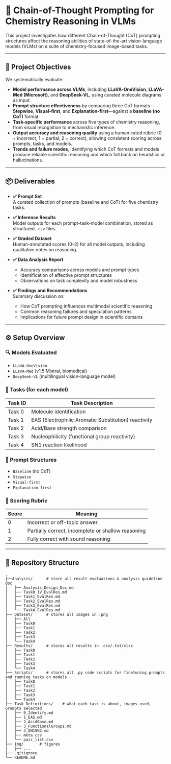 # 🧪 Chain-of-Thought Prompting for Chemistry Reasoning in VLMs

This project investigates how different Chain-of-Thought (CoT) prompting structures affect the reasoning abilities of state-of-the-art vision-language models (VLMs) on a suite of chemistry-focused image-based tasks.

---

## 📌 Project Objectives

We systematically evaluate:

- **Model performance across VLMs**, including **LLaVA-OneVision**, **LLaVA-Med (Microsoft)**, and **DeepSeek-VL**, using curated molecule diagrams as input.
- **Prompt structure effectiveness** by comparing three CoT formats—**Stepwise**, **Visual-first**, and **Explanation-first**—against a **baseline (no CoT)** format.
- **Task-specific performance** across five types of chemistry reasoning, from visual recognition to mechanistic inference.
- **Output accuracy and reasoning quality** using a human-rated rubric (0 = incorrect, 1 = partial, 2 = correct), allowing consistent scoring across prompts, tasks, and models.
- **Trends and failure modes**, identifying which CoT formats and models produce reliable scientific reasoning and which fall back on heuristics or hallucinations.

---

## 📦 Deliverables

- **✅ Prompt Set**  
  A curated collection of prompts (baseline and CoT) for five chemistry tasks.

- **✅ Inference Results**  
  Model outputs for each prompt-task-model combination, stored as structured `.csv` files.

- **✅ Graded Dataset**  
  Human-annotated scores (0–2) for all model outputs, including qualitative notes on reasoning.

- **✅ Data Analysis Report**  
  - Accuracy comparisons across models and prompt types  
  - Identification of effective prompt structures  
  - Observations on task complexity and model robustness

- **✅ Findings and Recommendations**  
  Summary discussion on:
  - How CoT prompting influences multimodal scientific reasoning
  - Common reasoning failures and speculation patterns
  - Implications for future prompt design in scientific domains

---

## ⚙️ Setup Overview

### 🔍 Models Evaluated
- `LLaVA-OneVision`  
- `LLaVA-Med` (v1.5 Mistral, biomedical)  
- `DeepSeek-VL` (multilingual vision-language model)

### 🧪 Tasks (for each model)
| Task ID | Task Description |
|---------|------------------|
| Task 0  | Molecule identification |
| Task 1  | EAS (Electrophilic Aromatic Substitution) reactivity |
| Task 2  | Acid/Base strength comparison |
| Task 3  | Nucleophilicity (functional group reactivity) |
| Task 4  | SN1 reaction likelihood |

### 💬 Prompt Structures
- `Baseline` (no CoT)
- `Stepwise`
- `Visual-first`
- `Explanation-first`

### 🧮 Scoring Rubric
| Score | Meaning |
|-------|---------|
| 0     | Incorrect or off-topic answer |
| 1     | Partially correct, incomplete or shallow reasoning |
| 2     | Fully correct with sound reasoning |

---

## 📁 Repository Structure

```
.
├──Analysis/      # store all result evaluations & analysis guideline doc
│   ├── Analysis_Design_Doc.md
│   ├── Task0_1V_EvalRes.md
│   ├── Task1_EvalRes.md
│   ├── Task2_EvalRes.md
│   ├── Task3_EvalRes.md
│   └── Task4_EvalRes.md
├── Dataset/      # stores all images in .png
│   ├── All
│   ├── Task0
│   ├── Task1
│   ├── Task2
│   ├── Task3
│   └── Task4
├── Results/      # stores all results in .csv/.txt/xlsx
│   ├── Task0
│   ├── Task1
│   ├── Task2
│   ├── Task3
│   └── Task4
├── Scripts/      # stores all .py code scripts for finetuning prompts and running tasks on models
│   ├── Task0
│   ├── Task1
│   ├── Task2
│   ├── Task3
│   └── Task4
├── Task_Definitions/    # what each task is about, images used, prompts selected
│   ├── 0_Identify.md
│   ├── 1_EAS.md
│   ├── 2_AcidBase.md
│   ├── 3_FunctionalGroups.md
│   ├── 4_SN1SN2.md
│   ├── meta.csv
│   └── pair_list.csv
├── Img/       # figures
│   ├── ...
├── .gitignore
└── README.md
```
